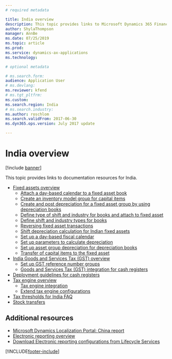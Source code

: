 ```yaml
---
# required metadata

title: India overview
description: This topic provides links to Microsoft Dynamics 365 Finance documentation resources for India. 
author: ShylaThompson
manager: AnnBe
ms.date: 07/25/2019
ms.topic: article
ms.prod: 
ms.service: dynamics-ax-applications
ms.technology: 

# optional metadata

# ms.search.form: 
audience: Application User
# ms.devlang: 
ms.reviewer: kfend
# ms.tgt_pltfrm: 
ms.custom: 
ms.search.region: India
# ms.search.industry: 
ms.author: roschlom
ms.search.validFrom: 2017-06-30
ms.dyn365.ops.version: July 2017 update

---
```


# India overview

[!include [banner](../includes/banner.md)]

This topic provides links to documentation resources for India. 

- [Fixed assets overview](apac-ind-fixed-assets.md)
  - [Attach a day-based calendar to a fixed asset book](tasks/apac-ind-attach-day-based-calendar.md)
  - [Create an inventory model group for capital items](tasks/apac-ind-create-inventory-model-group.md)
  - [Create and post depreciation for a fixed asset group by using depreciation books](apac-ind-calculate-post-depreciation.md)
  - [Define type of shift and industry for books and attach to fixed asset](tasks/apac-ind-books-shift-industry-types.md)
  - [Define shift and industry types for books](tasks/apac-ind-shift-depreciation-rates.md)
  - [Reversing fixed asset transactions](apac-ind-reverse-fixed-assets-transactions.md)
  - [Shift depreciation calculation for Indian fixed assets](apac-ind-calculation-shift-depreciation.md)
  - [Set up a day-based fiscal calendar](tasks/apac-ind-day-based-calendar.md)
  - [Set up parameters to calculate depreciation](tasks/apac-ind-set-up-depreciation.md)
  - [Set up asset group depreciation for depreciation books](tasks/apac-ind-set-up-asset-group-dep.md)
  - [Transfer of capital items to the fixed asset](tasks/apac-ind-transfer-capital-items.md)
- [India Goods and Services Tax (GST) overview](apac-ind-gst.md)
  - [Set up GST reference number groups](apac-ind-gst-reference-groups.md)
  - [Goods and Services Tax (GST) integration for cash registers](../../retail/localizations/apac-ind-cash-registers.md)
- [Deployment guidelines for cash registers](../../retail/localizations/apac-ind-loc-deployment-guidelines.md)
- [Tax engine overview](../general-ledger/tax-engine.md)
  - [Tax engine integration](../general-ledger/tax-engine-integration.md)
  - [Extend tax engine configurations](../general-ledger/extend-tax-engine-configurations.md)
- [Tax thresholds for India FAQ](apac-ind-tax-thresholds.md)
- [Stock transfers](apac-ind-stock-transfer.md)

## Additional resources
- [Microsoft Dynamics Localization Portal: China report](https://mbs.microsoft.com/files/customer/AX/Support/supportnews/India.html)
- [Electronic reporting overview](../../dev-itpro/analytics/general-electronic-reporting.md)
- [Download Electronic reporting configurations from Lifecycle Services](../../dev-itpro/analytics/download-electronic-reporting-configuration-lcs.md)


[!INCLUDE[footer-include](../../includes/footer-banner.md)]